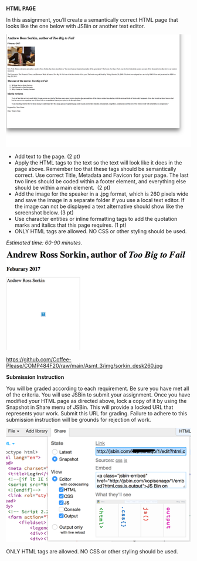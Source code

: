 **HTML PAGE**

In this assignment, you’ll create a semantically correct HTML page that looks like the one below with JSBin or another text editor.

![Project Preview](https://github.com/Coffee-Please/COMP484F20/raw/main/Asmt_3/img/Picture1.png)

* Add text to the page. (2 pt)
* Apply the HTML tags to the text so the text will look like it does in the page above. Remember too that these tags should be semantically correct. Use correct Title, Metadata and Favicon for your page. The last two lines should be coded within a footer element, and everything else should be within a main element.  (2 pt)
* Add the image for the speaker in a .jpg format, which is 260 pixels wide and save the image in a separate folder if you use a local text editor. If the image can not be displayed a text alternative should show like the screenshot below. (3 pt)
* Use character entities or inline formatting tags to add the quotation marks and italics that this page requires. (1 pt)
* ONLY HTML tags are allowed. NO CSS or other styling should be used.

*Estimated time: 60-90 minutes.*

![Alt Text Example](https://github.com/Coffee-Please/COMP484F20/raw/main/Asmt_3/img/Picture2.png)

https://github.com/Coffee-Please/COMP484F20/raw/main/Asmt_3/img/sorkin_desk260.jpg
 
**Submission Instruction**

You will be graded according to each requirement. Be sure you have met all of the criteria. You will use JSBin to submit your assignment. Once you have modified your HTML page as directed above, lock a copy of it by using the Snapshot in Share menu of JSBin. This will provide a locked URL that represents your work.  Submit this URL for grading. Failure to adhere to this submission instruction will be grounds for rejection of work.

![JSBIN Example](https://github.com/Coffee-Please/COMP484F20/raw/main/Asmt_3/img/Picture3.png)

ONLY HTML tags are allowed. NO CSS or other styling should be used.

